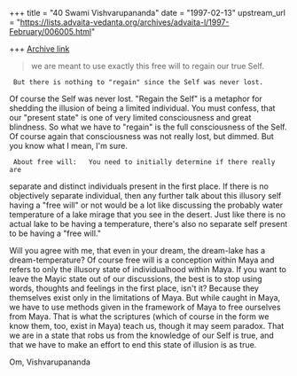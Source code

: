 +++
title = "40 Swami Vishvarupananda"
date = "1997-02-13"
upstream_url = "https://lists.advaita-vedanta.org/archives/advaita-l/1997-February/006005.html"

+++
[Archive link](https://lists.advaita-vedanta.org/archives/advaita-l/1997-February/006005.html)

>we are meant to use exactly this free
will to regain our true Self.

     But there is nothing to "regain" since the Self was never lost.

Of course the Self was never lost. "Regain the Self" is a metaphor for shedding the illusion of being a limited individual. You must confess, that our "present state" is one of very limited consciousness and great blindness. So what we have to "regain" is the full consciousness of the Self. Of course again that consciousness was not really lost, but dimmed. But you know what I mean, I'm sure.

     About free will:   You need to initially determine if there really are
separate and distinct individuals present in the first place.  If there is
no objectively separate individual, then any further talk about this
illusory self having a "free will" or not would be a lot like discussing the
probably water temperature of a lake mirage that you see in the desert.
Just like there is no actual lake to be having a temperature, there's also
no separate self present to be having a "free will."

Will you agree with me, that even in your dream, the dream-lake has a dream-temperature? Of course free will is a conception within Maya and refers to only the illusory state of individualhood within Maya. If you want to leave the Mayic state out of our discussions, the best is to stop using words, thoughts and feelings in the first place, isn't it? Because they themselves exist only in the limitations of Maya. But while caught in Maya, we have to use methods given in the framework of Maya to free ourselves from Maya. That is what the scriptures (which of course in the form we know them, too, exist in Maya) teach us, though it may seem paradox.
That we are in a state that robs us from the knowledge of our Self is true, and that we have to make an effort to end this state of illusion is as true.

Om,
Vishvarupananda

